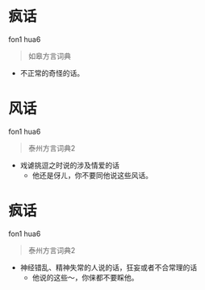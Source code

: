 # 疯话
fon1 hua6
> 如皋方言词典
- 不正常的奇怪的话。


# 风话
fon1 hua6
> 泰州方言词典2
- 戏谑挑逗之时说的涉及情爱的话
  - 他还是伢ㄦ，你不要同他说这些风话。

# 疯话
fon1 hua6
> 泰州方言词典2
- 神经错乱、精神失常的人说的话，狂妄或者不合常理的话
  - 他说的这些～，你俫都不要睬他。